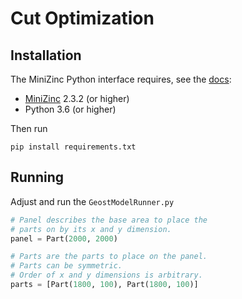 # Cut Optimization
## Installation

The MiniZinc Python interface requires, see the [docs](https://minizinc-python.readthedocs.io/en/latest/getting_started.html#getting-started):
- [MiniZinc](https://www.minizinc.org/) 2.3.2 (or higher)
- Python 3.6 (or higher)

Then run
```
pip install requirements.txt
```

## Running
Adjust and run the `GeostModelRunner.py`

```python
# Panel describes the base area to place the 
# parts on by its x and y dimension.
panel = Part(2000, 2000)

# Parts are the parts to place on the panel.
# Parts can be symmetric.
# Order of x and y dimensions is arbitrary.
parts = [Part(1800, 100), Part(1800, 100)]
```